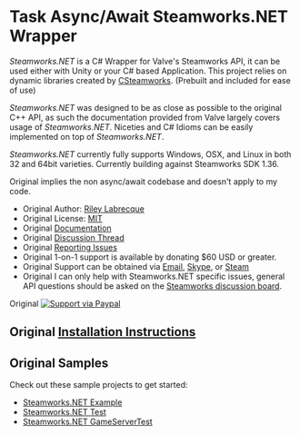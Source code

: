 Task Async/Await Steamworks.NET Wrapper
=======

_Steamworks.NET_ is a C# Wrapper for Valve's Steamworks API, it can be used either with Unity or your C# based Application. This project relies on dynamic libraries created by [CSteamworks](https://github.com/rlabrecque/CSteamworks). (Prebuilt and included for ease of use)

_Steamworks.NET_ was designed to be as close as possible to the original C++ API, as such the documentation provided from Valve largely covers usage of _Steamworks.NET_. 
Niceties and C# Idioms can be easily implemented on top of _Steamworks.NET_.

_Steamworks.NET_ currently fully supports Windows, OSX, and Linux in both 32 and 64bit varieties. Currently building against Steamworks SDK 1.36.

Original implies the non async/await codebase and doesn't apply to my code.

* Original Author: [Riley Labrecque](https://github.com/rlabrecque)
* Original License: [MIT](http://www.opensource.org/licenses/mit-license.php)
* Original [Documentation](https://steamworks.github.io/)
* Original [Discussion Thread](http://steamcommunity.com/groups/steamworks/discussions/0/666827974770212954/)
* Original [Reporting Issues](https://github.com/rlabrecque/Steamworks.NET/issues)
* Original 1-on-1 support is available by donating $60 USD or greater.
 * Original Support can be obtained via [Email](mailto:support@rileylabrecque.com), [Skype](http://rileylabrecque.com/skype), or [Steam](http://steamcommunity.com/id/rlabrecque)
 * Original I can only help with Steamworks.NET specific issues, general API questions should be asked on the [Steamworks discussion board](http://steamcommunity.com/groups/steamworks/discussions).

Original [![Support via Paypal](https://www.paypalobjects.com/en_US/i/btn/btn_donateCC_LG.gif)](https://www.paypal.com/cgi-bin/webscr?cmd=_s-xclick&hosted_button_id=YFZZER8VNXKRC)


Original [Installation Instructions](http://steamworks.github.io/installation/)
-----

Original Samples
-----
Check out these sample projects to get started:
* [Steamworks.NET Example](https://github.com/rlabrecque/Steamworks.NET-Example)
* [Steamworks.NET Test](https://github.com/rlabrecque/Steamworks.NET-Test)
* [Steamworks.NET GameServerTest](https://github.com/rlabrecque/Steamworks.NET-GameServerTest)
